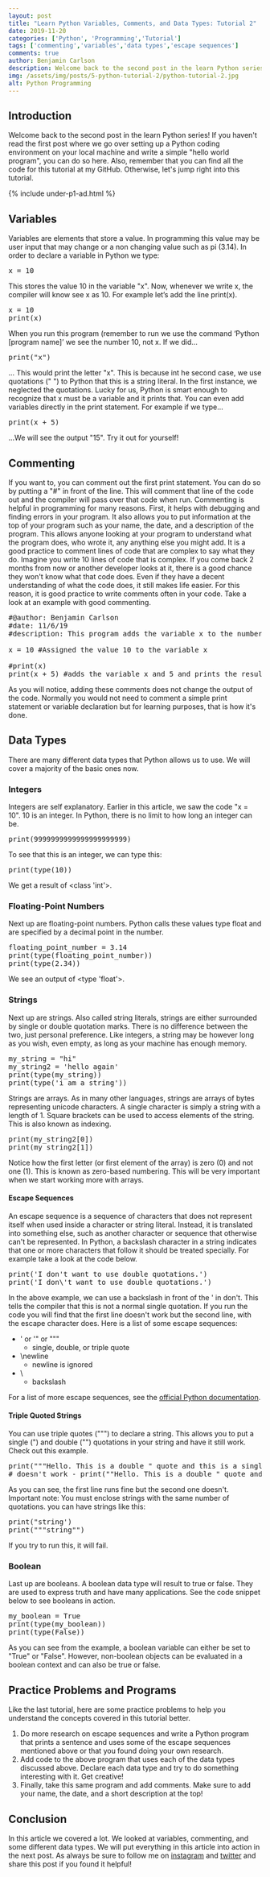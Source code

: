 ```yaml
---
layout: post
title: "Learn Python Variables, Comments, and Data Types: Tutorial 2"
date: 2019-11-20
categories: ['Python', 'Programming','Tutorial']
tags: ['commenting','variables','data types','escape sequences']
comments: true
author: Benjamin Carlson
description: Welcome back to the second post in the learn Python series! If you haven't read the first post where we go over setting up a Python coding environment on your local machine and write a simple "hello world program"...
img: /assets/img/posts/5-python-tutorial-2/python-tutorial-2.jpg
alt: Python Programming
---
```


## Introduction

Welcome back to the second post in the learn Python series! If you haven't read the first post where we go over setting up a Python coding environment on your local machine and write a simple "hello world program", you can do so here. Also, remember that you can find all the code for this tutorial at my GitHub. Otherwise, let's jump right into this tutorial.

{% include under-p1-ad.html %}

## Variables

<span style="font-weight: 400;">Variables are elements that store a value. In programming this value may be user input that may change or a non changing value such as pi (3.14). In order to declare a variable in Python we type:</span>

<pre class="theme:github toolbar:2 show-lang:1 lang:python decode:true">x = 10
</pre>

<span style="font-weight: 400;">This stores the value 10 in the variable "x". Now, whenever we write x, the compiler will know see x as 10\. For example let’s add the line print(x).</span>

<pre class="theme:github toolbar:2 show-lang:1 lang:python mark:2 decode:true">x = 10
print(x)</pre>

<span style="font-weight: 400;">When you run this program (remember to run we use the command ‘Python [program name]’ we see the number 10, not x. If we did... </span>

<pre class="theme:github toolbar:2 show-lang:1 lang:python decode:true">print("x")</pre>

... This would print the letter "x". This is because int he second case, we use quotations (" ") to Python that this is a string literal. In the first instance, we neglected the quotations. Lucky for us, Python is smart enough to recognize that x must be a variable and it prints that. <span style="font-weight: 400;">You can even add variables directly in the print statement. For example if we type...</span>

<pre class="theme:github toolbar:2 lang:python decode:true">print(x + 5)</pre>

<span style="font-weight: 400;">...We will see the output "15".</span> <span style="font-weight: 400;">Try it out for yourself!</span>

## Commenting

<span style="font-weight: 400;">If you want to, you can comment out the first print statement. You can do so by putting a "#" in front of the line. This will comment that line of the code out and the compiler will pass over that code when run.</span> <span style="font-weight: 400;">Commenting is helpful in programming for many reasons.</span> <span style="font-weight: 400;">First, it helps with debugging and finding errors in your program. It also allows you to put information at the top of your program such as your name, the date, and a description of the program. This allows anyone looking at your program to understand what the program does, who wrote it, any anything else you might add.</span> <span style="font-weight: 400;">It is a good practice to comment lines of code that are complex to say what they do. Imagine you write 10 lines of code that is complex. If you come back 2 months from now or another developer looks at it, there is a good chance they won't know what that code does. Even if they have a decent understanding of what the code does, it still makes life easier.</span> <span style="font-weight: 400;">For this reason, it is good practice to write comments often in your code. Take a look at an example with good commenting. </span>

<pre class="theme:github toolbar:2 lang:python decode:true">#@author: Benjamin Carlson
#date: 11/6/19
#description: This program adds the variable x to the number 5 and prints the result

x = 10 #Assigned the value 10 to the variable x

#print(x)
print(x + 5) #adds the variable x and 5 and prints the result
</pre>

As you will notice, adding these comments does not change the output of the code. Normally you would not need to comment a simple print statement or variable declaration but for learning purposes, that is how it's done.

## Data Types

<span style="font-weight: 400;">There are many different data types that Python allows us to use. We will cover a majority of the basic ones now. </span>

### Integers

Integers are self explanatory. Earlier in this article, we saw the code "x = 10". 10 is an integer. In Python, there is no limit to how long an integer can be.

<pre class="theme:github toolbar:2 lang:python decode:true ">print(9999999999999999999999)</pre>

To see that this is an integer, we can type this:

<pre class="theme:github toolbar:2 lang:python decode:true ">print(type(10))</pre>

We get a result of <class 'int'>.

### Floating-Point Numbers

Next up are floating-point numbers. Python calls these values type float and are specified by a decimal point in the number.

<pre class="theme:github toolbar:2 lang:python decode:true ">floating_point_number = 3.14
print(type(floating_point_number))
print(type(2.34))</pre>

We see an output of <type 'float'>.

### Strings

Next up are strings. Also called string literals, strings are either surrounded by single or double quotation marks. There is no difference between the two, just personal preference. Like integers, a string may be however long as you wish, even empty, as long as your machine has enough memory.

<pre class="theme:github toolbar:2 lang:python decode:true">my_string = "hi"
my_string2 = 'hello again'
print(type(my_string))
print(type('i am a string'))</pre>

Strings are arrays. As in many other languages, strings are arrays of bytes representing unicode characters. A single character is simply a string with a length of 1. Square brackets can be used to access elements of the string. This is also known as indexing.

<pre class="theme:github toolbar:2 lang:python decode:true">print(my_string2[0]) 
print(my_string2[1])</pre>

Notice how the first letter (or first element of the array) is zero (0) and not one (1). This is known as zero-based numbering. This will be very important when we start working more with arrays.

#### Escape Sequences

An escape sequence is a sequence of characters that does not represent itself when used inside a character or string literal. Instead, it is translated into something else, such as another character or sequence that otherwise can't be represented. In Python, a backslash character in a string indicates that one or more characters that follow it should be treated specially. For example take a look at the code below.

<pre class="theme:github toolbar:2 lang:python decode:true ">print('I don't want to use double quotations.')
print('I don\'t want to use double quotations.')</pre>

In the above example, we can use a backslash in front of the ' in don't. This tells the compiler that this is not a normal single quotation. If you run the code you will find that the first line doesn't work but the second line, with the escape character does. Here is a list of some escape sequences:

*   \' or \'" or \"""
    *   single, double, or triple quote
*   \newline
    *   newline is ignored
*   \\
    *   backslash

For a list of more escape sequences, see the [official Python documentation](https://docs.python.org/2.0/ref/strings.html).

#### Triple Quoted Strings

You can use triple quotes (""") to declare a string. This allows you to put a single (") and double ("") quotations in your string and have it still work. Check out this example.

<pre class="theme:github toolbar:2 lang:python decode:true">print("""Hello. This is a double " quote and this is a single ' quote.""")
# doesn't work - print(""Hello. This is a double " quote and this is a single ' quote."")</pre>

As you can see, the first line runs fine but the second one doesn't. Important note: You must enclose strings with the same number of quotations. you can have strings like this:

<pre class="theme:github toolbar:2 lang:python decode:true ">print("string')
print("""string"")</pre>

If you try to run this, it will fail.

### Boolean

Last up are booleans. A boolean data type will result to true or false. They are used to express truth and have many applications. See the code snippet below to see booleans in action.

<pre class="theme:github toolbar:2 lang:python decode:true">my_boolean = True
print(type(my_boolean))
print(type(False))</pre>

As you can see from the example, a boolean variable can either be set to "True" or "False". However, non-boolean objects can be evaluated in a boolean context and can also be true or false.

## Practice Problems and Programs

Like the last tutorial, here are some practice problems to help you understand the concepts covered in this tutorial better.

1.  Do more research on escape sequences and write a Python program that prints a sentence and uses some of the escape sequences mentioned above or that you found doing your own research.
2.  Add code to the above program that uses each of the data types discussed above. Declare each data type and try to do something interesting with it. Get creative!
3.  Finally, take this same program and add comments. Make sure to add your name, the date, and a short description at the top!

## Conclusion

In this article we covered a lot. We looked at variables, commenting, and some different data types. We will put everything in this article into action in the next post. As always be sure to follow me on [instagram](https://www.instagram.com/compscicentral/?hl=en) and [twitter](https://twitter.com/compscicentral) and share this post if you found it helpful!
